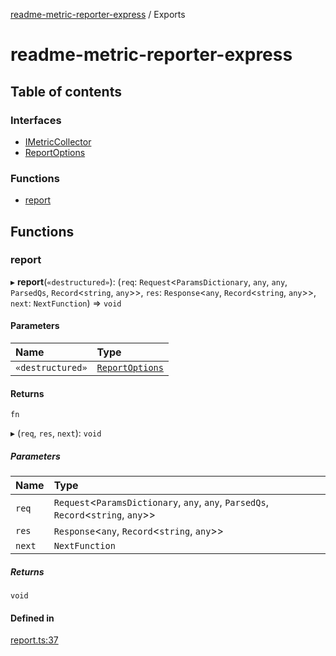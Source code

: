 [readme-metric-reporter-express](README.md) / Exports

# readme-metric-reporter-express

## Table of contents

### Interfaces

- [IMetricCollector](interfaces/IMetricCollector.md)
- [ReportOptions](interfaces/ReportOptions.md)

### Functions

- [report](modules.md#report)

## Functions

### report

▸ **report**(`«destructured»`): (`req`: `Request`<`ParamsDictionary`, `any`, `any`, `ParsedQs`, `Record`<`string`, `any`\>\>, `res`: `Response`<`any`, `Record`<`string`, `any`\>\>, `next`: `NextFunction`) => `void`

#### Parameters

| Name | Type |
| :------ | :------ |
| `«destructured»` | [`ReportOptions`](interfaces/ReportOptions.md) |

#### Returns

`fn`

▸ (`req`, `res`, `next`): `void`

##### Parameters

| Name | Type |
| :------ | :------ |
| `req` | `Request`<`ParamsDictionary`, `any`, `any`, `ParsedQs`, `Record`<`string`, `any`\>\> |
| `res` | `Response`<`any`, `Record`<`string`, `any`\>\> |
| `next` | `NextFunction` |

##### Returns

`void`

#### Defined in

[report.ts:37](https://github.com/igrek8/readme-metric-reporter-express/blob/b3d4e3b/src/report.ts#L37)
